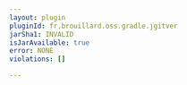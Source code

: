 ```yaml
---
layout: plugin
pluginId: fr.brouillard.oss.gradle.jgitver
jarSha1: INVALID
isJarAvailable: true
error: NONE
violations: []

---
```

